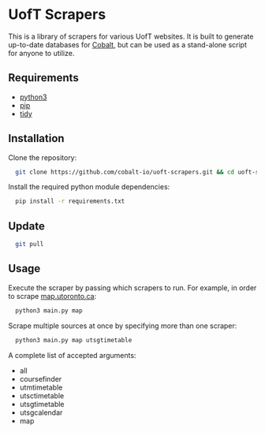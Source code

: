 # UofT Scrapers
This is a library of scrapers for various UofT websites. It is built to generate up-to-date databases for [Cobalt](https://github.com/cobalt-io), but can be used as a stand-alone script for anyone to utilize.

## Requirements
 - [python3](https://www.python.org/download/releases/3.4.3/)
 - [pip](https://pypi.python.org/pypi/pip#downloads)
 - [tidy](http://www.w3.org/People/Raggett/tidy/)

## Installation
Clone the repository:
```bash
  git clone https://github.com/cobalt-io/uoft-scrapers.git && cd uoft-scrapers
```

Install the required python module dependencies:
```bash
  pip install -r requirements.txt
  ```

## Update
```bash
  git pull
```

## Usage
Execute the scraper by passing which scrapers to run. For example, in order to scrape [map.utoronto.ca](http://map.utoronto.ca):
```bash
  python3 main.py map
```
Scrape multiple sources at once by specifying more than one scraper:
```bash
  python3 main.py map utsgtimetable
```
A complete list of accepted arguments:
 - all
 - coursefinder
 - utmtimetable
 - utsctimetable
 - utsgtimetable
 - utsgcalendar
 - map
